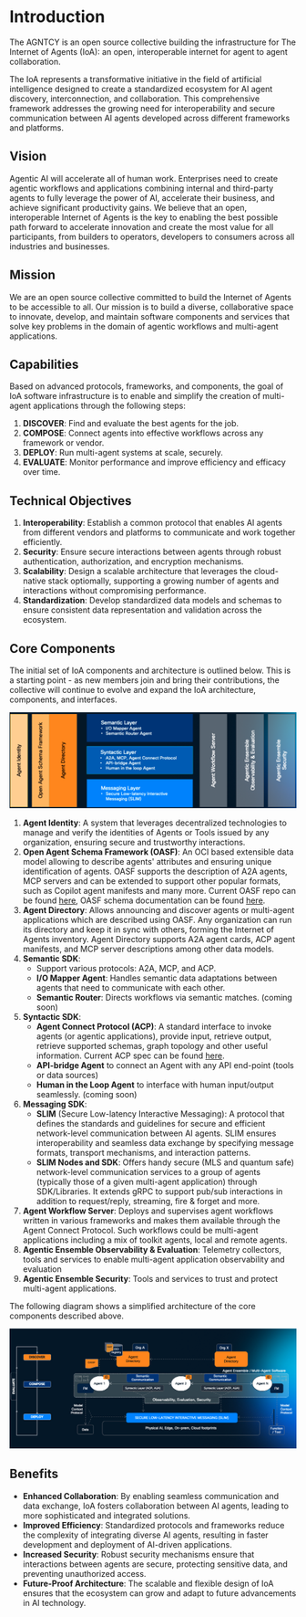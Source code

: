 # Introduction

The AGNTCY is an open source collective building the infrastructure for The Internet of Agents (IoA): an open, interoperable internet for agent to agent collaboration.

The IoA represents a transformative initiative in the field
of artificial intelligence designed to create a standardized ecosystem for AI
agent discovery, interconnection, and collaboration. This comprehensive
framework addresses the growing need for interoperability and secure
communication between AI agents developed across different frameworks and
platforms.

## Vision

Agentic AI will accelerate all of human work. Enterprises need to create agentic workflows and applications combining internal and third-party agents to fully leverage the power of AI, accelerate their business, and achieve significant productivity gains.
We believe that an open, interoperable Internet of Agents is the key to enabling the best possible path forward to accelerate innovation and create the most value for all participants, from builders to operators, developers to consumers across all industries and businesses.

## Mission

We are an open source collective committed to build the Internet of Agents to be accessible to all. Our mission is to build a diverse, collaborative space to innovate, develop, and maintain software components and services that solve key problems in the domain of agentic workflows and multi-agent applications.

## Capabilities

Based on advanced protocols, frameworks, and components, the goal of IoA software infrastructure is to enable and simplify the creation of multi-agent applications through the following steps:

1. **DISCOVER**: Find and evaluate the best agents for the job.
1. **COMPOSE**: Connect agents into effective workflows across any framework or vendor.
1. **DEPLOY**: Run multi-agent systems at scale, securely.
1. **EVALUATE**: Monitor performance and improve efficiency and efficacy over time.

## Technical Objectives

1. **Interoperability**: Establish a common protocol that enables AI agents from different vendors and platforms to communicate and work together efficiently.
2. **Security**: Ensure secure interactions between agents through robust authentication, authorization, and encryption mechanisms.
3. **Scalability**: Design a scalable architecture that leverages the cloud-native stack optiomally, supporting a growing number of agents and interactions without compromising performance.
4. **Standardization**: Develop standardized data models and schemas to ensure consistent data representation and validation across the ecosystem.

## Core Components

The initial set of IoA components and architecture is outlined below. This is a starting point - as new members join and bring their contributions, the collective will continue to evolve and expand the IoA architecture, components, and interfaces.

![IoA Stack](assets/ioa_stack.png)

1. **Agent Identity**: A system that leverages decentralized technologies to manage and verify the identities of Agents or Tools issued by any organization, ensuring secure and trustworthy interactions.
2. **Open Agent Schema Framework (OASF)**: An OCI based extensible data model allowing to describe agents' attributes and ensuring unique identification of agents. OASF supports the description of A2A agents, MCP servers and can be extended to support other popular formats, such as Copilot agent manifests and many more. Current OASF repo can be found [here](https://github.com/agntcy/oasf), OASF schema documentation can be found [here](https://schema.oasf.agntcy.org).
3. **Agent Directory**: Allows announcing and discover agents or multi-agent applications which are described using OASF. Any organization can run its directory and keep it in sync with others, forming the Internet of Agents inventory. Agent Directory supports A2A agent cards, ACP agent manifests, and MCP server descriptions among other data models.
4. **Semantic SDK**:
    * Support various protocols: A2A, MCP, and ACP.
    * **I/O Mapper Agent**: Handles semantic data adaptations between agents that need to communicate with each other.
    * **Semantic Router**: Directs workflows via semantic matches. (coming soon)
5. **Syntactic SDK**:
    * **Agent Connect Protocol (ACP)**: A standard interface to invoke agents (or agentic applications), provide input, retrieve output, retrieve supported schemas, graph topology and other useful information. Current ACP spec can be found [here](https://spec.acp.agntcy.org/).
    * **API-bridge Agent** to connect an Agent with any API end-point (tools or data sources)
    * **Human in the Loop Agent** to interface with human input/output seamlessly. (coming soon)
6. **Messaging SDK**:
    * **SLIM** (Secure Low-latency Interactive Messaging): A protocol that defines the standards and guidelines for secure and efficient network-level communication between AI agents. SLIM ensures interoperability and seamless data exchange by specifying message formats, transport mechanisms, and interaction patterns.
    * **SLIM Nodes and SDK**: Offers handy secure (MLS and quantum safe) network-level communication services to a group of agents (typically those of a given multi-agent application) through SDK/Libraries. It extends gRPC to support pub/sub interactions in addition to request/reply, streaming, fire & forget and more.
7. **Agent Workflow Server**: Deploys and supervises agent workflows written in various frameworks and makes them available through the Agent Connect Protocol. Such workflows could be multi-agent applications including a mix of toolkit agents, local and remote agents.
8.  **Agentic Ensemble Observability & Evaluation**: Telemetry collectors, tools and services to enable multi-agent application observability and evaluation
9.  **Agentic Ensemble Security**: Tools and services to trust and  protect multi-agent applications.


The following diagram shows a simplified architecture of the core components described above.


![IoA Arch](assets/ioa_arch.png)

## Benefits

* **Enhanced Collaboration**: By enabling seamless communication and data exchange, IoA fosters collaboration between AI agents, leading to more sophisticated and integrated solutions.
* **Improved Efficiency**: Standardized protocols and frameworks reduce the complexity of integrating diverse AI agents, resulting in faster development and deployment of AI-driven applications.
* **Increased Security**: Robust security mechanisms ensure that interactions between agents are secure, protecting sensitive data, and preventing unauthorized access.
* **Future-Proof Architecture**: The scalable and flexible design of IoA ensures that the ecosystem can grow and adapt to future advancements in AI technology.
